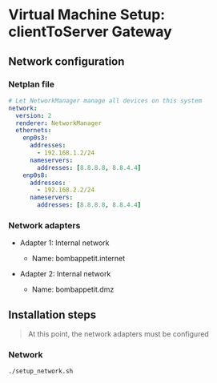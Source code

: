 # Virtual Machine Setup: clientToServer Gateway

## Network configuration

### Netplan file

```yaml
# Let NetworkManager manage all devices on this system
network:
  version: 2
  renderer: NetworkManager
  ethernets:
    enp0s3:
      addresses:
        - 192.168.1.2/24
      nameservers:
        addresses: [8.8.8.8, 8.8.4.4]
    enp0s8:
      addresses:
        - 192.168.2.2/24
      nameservers:
        addresses: [8.8.8.8, 8.8.4.4]
```

### Network adapters

- Adapter 1: Internal network

  - Name: bombappetit.internet

- Adapter 2: Internal network

  - Name: bombappetit.dmz

## Installation steps

> At this point, the network adapters must be configured

### Network

```sh
./setup_network.sh
```
